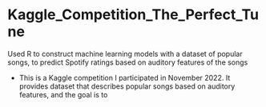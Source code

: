 # Kaggle_Competition_The_Perfect_Tune
Used R to construct machine learning models with a dataset of popular songs, to predict Spotify ratings based on auditory features of the songs


+ This is a Kaggle competition I participated in November 2022. It provides dataset that describes popular songs based on auditory features, and the goal is to 
